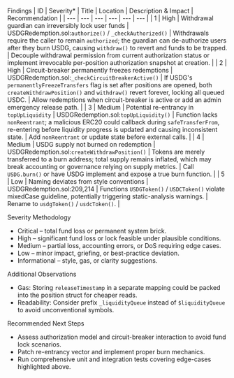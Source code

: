 Findings
| ID | Severity* | Title | Location | Description & Impact | Recommendation |
| --- | --- | --- | --- | --- | --- |
| 1 | High | Withdrawal guardian can irreversibly lock user funds | USDGRedemption.sol:`authorize()` / `_checkAuthorized()` | Withdrawals require the caller to remain `authorized`; the guardian can de-authorize users after they burn USDG, causing `withdraw()` to revert and funds to be trapped. | Decouple withdrawal permission from current authorization status or implement irrevocable per-position authorization snapshot at creation. |
| 2 | High | Circuit-breaker permanently freezes redemptions | USDGRedemption.sol:`_checkCircuitBreakerActive()` | If USDG's `permanentlyFreezeTransfers` flag is set after positions are opened, both `createWithdrawPosition()` and `withdraw()` revert forever, locking all queued USDC. | Allow redemptions when circuit-breaker is active or add an admin emergency release path. |
| 3 | Medium | Potential re-entrancy in `topUpLiquidity` | USDGRedemption.sol:`topUpLiquidity()` | Function lacks `nonReentrant`; a malicious ERC20 could callback during `safeTransferFrom`, re-entering before liquidity progress is updated and causing inconsistent state. | Add `nonReentrant` or update state before external calls. |
| 4 | Medium | USDG supply not burned on redemption | USDGRedemption.sol:`createWithdrawPosition()` | Tokens are merely transferred to a burn address; total supply remains inflated, which may break accounting or governance relying on supply metrics. | Call `USDG.burn()` or have USDG implement and expose a true burn function. |
| 5 | Low | Naming deviates from style conventions | USDGRedemption.sol:209,214 | Functions `USDGToken()` / `USDCToken()` violate mixedCase guideline, potentially triggering static-analysis warnings. | Rename to `usdgToken()` / `usdcToken()`. |

Severity Methodology
- Critical – total fund loss or permanent system brick.
- High – significant fund loss or lock feasible under plausible conditions.
- Medium – partial loss, accounting errors, or DoS requiring edge cases.
- Low – minor impact, griefing, or best-practice deviation.
- Informational – style, gas, or clarity suggestions.

Additional Observations
- Gas: Storing `releaseTimestamp` in a separate mapping could be packed into the position struct for cheaper reads.
- Readability: Consider prefix `_liquidityQueue` instead of `$liquidityQueue` to avoid unconventional symbols.

Recommended Next Steps
- Assess authorization model and circuit-breaker interaction to avoid fund lock scenarios.
- Patch re-entrancy vector and implement proper burn mechanics.
- Run comprehensive unit and integration tests covering edge-cases highlighted above.
